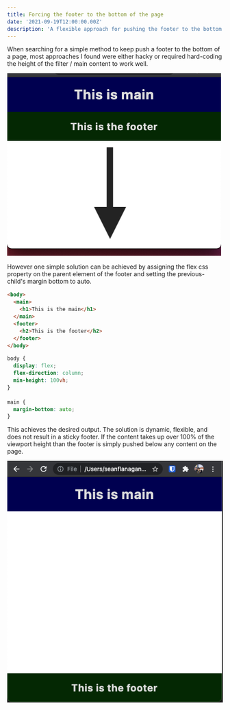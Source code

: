 ```yaml
---
title: Forcing the footer to the bottom of the page
date: '2021-09-19T12:00:00.00Z'
description: 'A flexible approach for pushing the footer to the bottom of the page'
---
```


When searching for a simple method to keep push a footer to the bottom of a page, most approaches I found were either hacky or required hard-coding the height of the filter / main content to work well.

![Footer not on bottom](./footer-not-bottom.png)

However one simple solution can be achieved by assigning the flex css property on the parent element of the footer and setting the previous-child's margin bottom to auto.

```html
<body>
  <main>
    <h1>This is the main</h1>
  </main>
  <footer>
    <h2>This is the footer</h2>
  </footer>
</body>
```

```css
body {
  display: flex;
  flex-direction: column;
  min-height: 100vh;
}

main {
  margin-bottom: auto;
}
```

This achieves the desired output. The solution is dynamic, flexible, and does not result in a sticky footer. If the content takes up over 100% of the viewport height than the footer is simply pushed below any content on the page.

![Footer on bottom](./footer-on-bottom.png)
